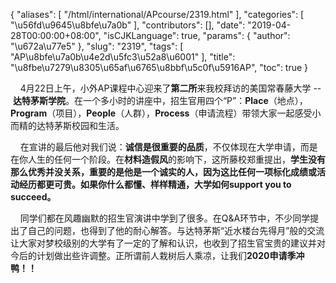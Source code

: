 {
    "aliases": [
        "/html/international/APcourse/2319.html"
    ],
    "categories": [
        "\u56fd\u9645\u8bfe\u7a0b"
    ],
    "contributors": [],
    "date": "2019-04-28T00:00:00+08:00",
    "isCJKLanguage": true,
    "params": {
        "author": "\u672a\u77e5"
    },
    "slug": "2319",
    "tags": [
        "AP\u8bfe\u7a0b\u4e2d\u5fc3\u52a8\u6001"
    ],
    "title": "\u8fbe\u7279\u8305\u65af\u6765\u8bbf\u5c0f\u5916AP",
    "toc": true
}

    4月22日上午，小外AP课程中心迎来了**第二所**来我校拜访的美国常春藤大学 -- **达特茅斯学院**。在一个多小时的讲座中，招生官用四个“P”：**Place**（地点），**Program**（项目），**People**（人群），**Process**（申请流程）带领大家一起感受小而精的达特茅斯校园和生活。




 




    在宣讲的最后他对我们说：**诚信是很重要的品质**，不仅体现在大学申请，而是在你人生的任何一个阶段。在**材料造假风**的影响下，这所藤校郑重提出，**学生没有那么优秀并没关系，重要的是他是一个诚实的人，因为这比任何一项标化成绩或活动经历都更可贵。如果你什么都懂、样样精通，大学如何support you to succeed。**




     同学们都在风趣幽默的招生官演讲中学到了很多。在Q&A环节中，不少同学提出了自己的问题，也得到了他的耐心解答。与达特茅斯“近水楼台先得月”般的交流让大家对梦校级别的大学有了一定的了解和认识，也收到了招生官宝贵的建议并对今后的计划做出些许调整。正所谓前人栽树后人乘凉，让我们**2020申请季冲鸭！！**



  


  



